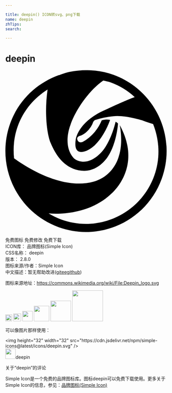 ```yaml
---

title: deepin() ICON转svg、png下载
name: deepin
zhTips: 
search: 

---
```


# deepin  <small style="font-size: 60%;font-weight: 100"></small>

<div id="svg" class="svg-wrap">
<svg role="img" viewBox="0 0 24 24" xmlns="http://www.w3.org/2000/svg"><title>deepin icon</title><path d="M16.104.696c-1.724-.63-3.49-.8-5.205-.64-1.988.157-2.958.772-2.9.661-3.251 1.16-6 3.657-7.272 7.157-2.266 6.234.944 13.128 7.168 15.398 6.228 2.27 13.111-.945 15.378-7.179C25.54 9.86 22.33 2.966 16.104.696zM8.305 22.145a10.767 10.767 0 0 1-1.867-.904c2.9.223 6.686-.445 9.239-2.834 0 0 4.866-3.888 1.345-10.269 0 0 .568 2.572-.156 4.687 0 0-.69 2.877-3.757 3.712-4.517 1.231-9.664-1.93-11.816-3.463-.162-1.574-.018-3.2.56-4.788.855-2.352 2.463-4.188 4.427-5.42-.49 3.436-.102 6.6.456 7.925.749 1.777 2.05 3.85 4.59 4.115 2.54.267 3.94-2.11 3.94-2.11 1.304-1.98 1.508-4.823 1.488-4.892-.02-.07-.347-.257-.347-.257-.877 3.549-2.323 4.734-2.323 4.734-2.28 2.201-3.895.675-3.895.675-1.736-1.865-.52-4.895-.52-4.895.68-2.064 2.66-5.084 4.905-6.62.374.092.75.15 1.12.284a10.712 10.712 0 0 1 3.554 2.16c-1.641.599-4.291 1.865-4.291 1.865-4.201 1.77-4.485 4.446-4.485 4.446-.435 2.758 1.754 1.59 1.754 1.59 2.252-1.097 3.359-4.516 3.359-4.516-.703-.134-1.257.08-1.257.08-.899 2.22-2.733 3.132-2.733 3.132-.722.382-.89-.293-.89-.293-.122-.506.522-.592.522-.592 1-.389 1.639-1.439 1.784-1.868.144-.43.412-.464.412-.464a12.998 12.998 0 0 1 2.619-.535c1.7-.209 4.303.602 4.303.602.584.235 1.144.41 1.641.551.954 2.384 1.105 5.098.16 7.7-2.039 5.61-8.236 8.504-13.841 6.462z" /></svg>
</div>
<detail full-name='deepin'></detail>

<div class="detail-page">
<p>
<span><span class="badge-success badge">免费图标</span> <span class="badge-success badge">免费修改</span>  <span class="badge-success badge">免费下载</span> </span>
<br/>
<span>
ICON库：
<span class="badge-secondary badge">品牌图标(Simple Icon)</span> 
</span>
<br/>
<span>
CSS名称：
<span class="badge-secondary badge">deepin</span> 
</span>

<br/>
<span>
版本：
<span class="badge-secondary badge">2.8.0</span> 
</span>
<br/>
<span>图标来源/作者：<span class="badge-light badge">Simple Icon</span></span> 
<br/>
<span class="zh-detail">中文描述：暂无<span class="help-link"><span>帮助改进</span>(<a href="https://gitee.com/liuwave/icon-helper/edit/master/json/brands/deepin.json" target="_blank" rel="noopener noreferrer">gitee</a><a href="https://github.com/liuwave/icon-helper/edit/master/json/brands/deepin.json" target="_blank" rel="noopener noreferrer">github</a></span>)</span><br/>
</p>
</div><div class="description description alert alert-light"><p>图标来源地址：<a href="https://commons.wikimedia.org/wiki/File:Deepin_logo.svg" target="_blank" rel="noopener noreferrer">https://commons.wikimedia.org/wiki/File:Deepin_logo.svg</a></p></div>
<div class="alert alert-dark">
<img height="21" width="21" src="https://cdn.jsdelivr.net/npm/simple-icons@latest/icons/deepin.svg" />
<img height="24" width="24" src="https://cdn.jsdelivr.net/npm/simple-icons@latest/icons/deepin.svg" />
<img height="32" width="32" src="https://cdn.jsdelivr.net/npm/simple-icons@latest/icons/deepin.svg" />
<img height="48" width="48" src="https://cdn.jsdelivr.net/npm/simple-icons@latest/icons/deepin.svg" />
<img height="64" width="64" src="https://cdn.jsdelivr.net/npm/simple-icons@latest/icons/deepin.svg" />
<img height="96" width="96" src="https://cdn.jsdelivr.net/npm/simple-icons@latest/icons/deepin.svg" />

</div>
<div>
  <p>可以像图片那样使用：    
  </p>
  <div class="alert alert-primary" style="font-size: 14px">
    &lt;img height="32" width="32" src="https://cdn.jsdelivr.net/npm/simple-icons@latest/icons/deepin.svg" /&gt;
    <copy-btn content='<img height="32" width="32" src="https://cdn.jsdelivr.net/npm/simple-icons@latest/icons/deepin.svg" />'></copy-btn>
  </div>
  <div class="alert alert-secondary">
    <img height="32" width="32" src="https://cdn.jsdelivr.net/npm/simple-icons@latest/icons/deepin.svg" />deepin
    <copy-btn content="deepin" btn-title="复制图标名称"></copy-btn>
  </div>
</div>

<Vssue title="关于“deepin”的评论" >关于“deepin”的评论</Vssue>


<div><p>Simple Icon是一个免费的品牌图标库。图标deepin可以免费下载使用。更多关于  Simple Icon的信息，参见：<a target="_blank" href="https://iconhelper.cn/brands.html">品牌图标(Simple Icon)</a>
</p></div>

